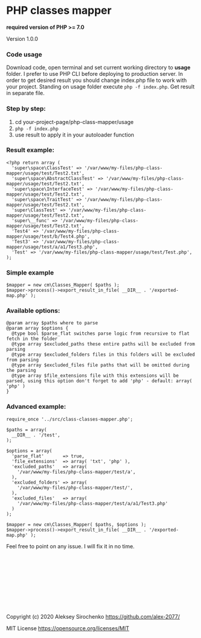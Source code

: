 # PHP classes mapper

**required version of PHP >= 7.0**

Version 1.0.0

### Code usage

Download code, open terminal and set current working directory to **usage** folder. I prefer to use PHP CLI before deploying to production server. In order to get desired result you should change index.php file to work with your project. Standing on usage folder execute `php -f index.php`. Get result in separate file.

### Step by step:
1. cd your-project-page/php-class-mapper/usage
2. `php -f index.php`
3. use result to apply it in your autoloader function


### Result example:
```
<?php return array (
  'super\space\ClassTest' => '/var/www/my-files/php-class-mapper/usage/test/Test2.txt',
  'super\space\AbstractClassTest' => '/var/www/my-files/php-class-mapper/usage/test/Test2.txt',
  'super\space\InterfaceTest' => '/var/www/my-files/php-class-mapper/usage/test/Test2.txt',
  'super\space\TraitTest' => '/var/www/my-files/php-class-mapper/usage/test/Test2.txt',
  'super\ClassTest' => '/var/www/my-files/php-class-mapper/usage/test/Test2.txt',
  'super\__func' => '/var/www/my-files/php-class-mapper/usage/test/Test2.txt',
  'Test4' => '/var/www/my-files/php-class-mapper/usage/test/b/Test4.php',
  'Test3' => '/var/www/my-files/php-class-mapper/usage/test/a/a1/Test3.php',
  'Test' => '/var/www/my-files/php-class-mapper/usage/test/Test.php',
);
```
### Simple example

```
$mapper = new cm\Classes_Mapper( $paths );
$mapper->process()->export_result_in_file( __DIR__ . '/exported-map.php' );
```

### Available options:
```
@param array $paths where to parse
@param array $options {
  @type bool $parse_flat switches parse logic from recursive to flat fetch in the folder
  @type array $excluded_paths these entire paths will be excluded from parsing
  @type array $excluded_folders files in this folders will be excluded from parsing
  @type array $excluded_files file paths that will be omitted during the parsing
  @type array $file_extensions file with this extensions will be parsed, using this option don't forget to add 'php' - default: array( 'php' )
}
```

### Advanced example:
```
require_once '../src/class-classes-mapper.php';

$paths = array(
  __DIR__ . '/test',
);

$options = array(
  'parse_flat'       => true,
  'file_extensions'  => array( 'txt', 'php' ),
  'excluded_paths'   => array(
    '/var/www/my-files/php-class-mapper/test/a',
  ),
  'excluded_folders' => array(
    '/var/www/my-files/php-class-mapper/test/',
  ),
  'excluded_files'   => array(
    '/var/www/my-files/php-class-mapper/test/a/a1/Test3.php'
  )
);

$mapper = new cm\Classes_Mapper( $paths, $options );
$mapper->process()->export_result_in_file( __DIR__ . '/exported-map.php' );
```

Feel free to point on any issue. I will fix it in no time.
<br>
<br>
<br>
<br>
<br>
<br>
<br>
<br>
<br>
<br>
<br>
Copyright (c) 2020 Aleksey Sirochenko
https://github.com/alex-2077/

MIT License https://opensource.org/licenses/MIT
